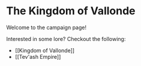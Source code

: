 # The Kingdom of Vallonde
Welcome to the campaign page!

Interested in some lore? Checkout the following:
 - [[Kingdom of Vallonde]]
 - [[Tev'ash Empire]]